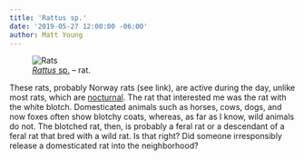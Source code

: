 ```yaml
---
title: 'Rattus sp.'
date: '2019-05-27 12:00:00 -06:00'
author: Matt Young
---
```


<figure>
<img src="{{ site.baseurl }}/uploads/2019/IMG_2996_Rats_600.jpg" alt="Rats"/>
<figcaption>
<a href="https://en.wikipedia.org/wiki/Rat"><i>Rattus</i> sp.</a> &ndash; rat.
</figcaption>
</figure>
These rats, probably Norway rats (see link), are active during the day, unlike most rats, which are <a href="https://www.livescience.com/52342-rats.html">nocturnal</a>. The rat that interested me was the rat with the white blotch. Domesticated animals such as horses, cows, dogs, and now foxes often show blotchy coats, whereas, as far as I know, wild animals do not. The blotched rat, then, is probably a feral rat or a descendant of a feral rat that bred with a wild rat. Is that right? Did someone irresponsibly release a domesticated rat into the neighborhood?



